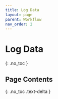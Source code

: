 ```yaml
---
title: Log Data
layout: page
parent: Workflow
nav_order: 2
---
```


# Log Data
{: .no_toc }


## Page Contents
{: .no_toc .text-delta }
